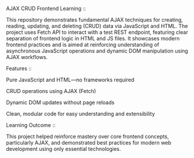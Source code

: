 AJAX CRUD Frontend Learning ::

This repository demonstrates fundamental AJAX techniques for creating, reading, updating, and deleting (CRUD) data via JavaScript and HTML. The project uses Fetch API to interact with a test REST endpoint, featuring clear separation of frontend logic in HTML and JS files. It showcases modern frontend practices and is aimed at reinforcing understanding of asynchronous JavaScript operations and dynamic DOM manipulation using AJAX workflows.

Features ::

Pure JavaScript and HTML—no frameworks required

CRUD operations using AJAX (Fetch)

Dynamic DOM updates without page reloads

Clean, modular code for easy understanding and extensibility

Learning Outcome ::

This project helped reinforce mastery over core frontend concepts, particularly AJAX, and demonstrated best practices for modern web development using only essential technologies.
